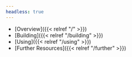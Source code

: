 ```yaml
---
headless: true
---
```

- [Overview]({{< relref "/" >}})
- [Building]({{< relref "/building" >}})
- [Using]({{< relref "/using" >}})
- [Further Resources]({{< relref "/further" >}})
<br />
